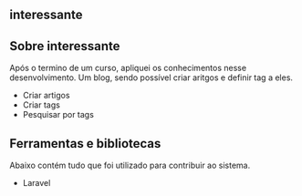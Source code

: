 ## interessante

## Sobre interessante

Após o termino de um curso, apliquei os conhecimentos nesse desenvolvimento.
Um blog, sendo possível criar aritgos e definir tag a eles.

- Criar artigos
- Criar tags
- Pesquisar por tags

## Ferramentas e bibliotecas

Abaixo contém tudo que foi utilizado para contribuir ao sistema.

- Laravel
